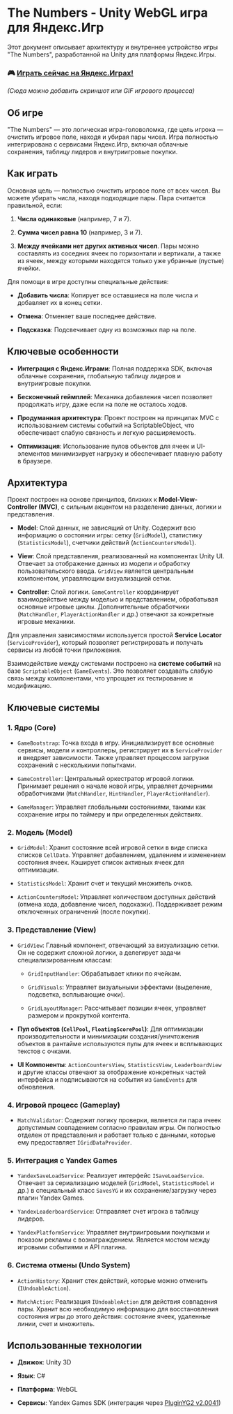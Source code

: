 # The Numbers - Unity WebGL игра для Яндекс.Игр

Этот документ описывает архитектуру и внутреннее устройство игры "The Numbers", разработанной на Unity для платформы Яндекс.Игры.


### 🎮 [**Играть сейчас на Яндекс.Играх!**](https://yandex.ru/games/app/451308?lang=ru "null")

_(Сюда можно добавить скриншот или GIF игрового процесса)_


## Об игре

"The Numbers" — это логическая игра-головоломка, где цель игрока — очистить игровое поле, находя и убирая пары чисел. Игра полностью интегрирована с сервисами Яндекс.Игр, включая облачные сохранения, таблицу лидеров и внутриигровые покупки.


## Как играть

Основная цель — полностью очистить игровое поле от всех чисел. Вы можете убирать числа, находя подходящие пары. Пара считается правильной, если:

1. **Числа одинаковые** (например, 7 и 7).

2. **Сумма чисел равна 10** (например, 3 и 7).

3. **Между ячейками нет других активных чисел**. Пары можно составлять из соседних ячеек по горизонтали и вертикали, а также из ячеек, между которыми находятся только уже убранные (пустые) ячейки.

Для помощи в игре доступны специальные действия:

- **Добавить числа**: Копирует все оставшиеся на поле числа и добавляет их в конец сетки.

- **Отмена**: Отменяет ваше последнее действие.

- **Подсказка**: Подсвечивает одну из возможных пар на поле.


## Ключевые особенности

- **Интеграция с Яндекс.Играми**: Полная поддержка SDK, включая облачные сохранения, глобальную таблицу лидеров и внутриигровые покупки.

- **Бесконечный геймплей**: Механика добавления чисел позволяет продолжать игру, даже если на поле не осталось ходов.

- **Продуманная архитектура**: Проект построен на принципах MVC с использованием системы событий на ScriptableObject, что обеспечивает слабую связность и легкую расширяемость.

- **Оптимизация**: Использование пулов объектов для ячеек и UI-элементов минимизирует нагрузку и обеспечивает плавную работу в браузере.


## Архитектура

Проект построен на основе принципов, близких к **Model-View-Controller (MVC)**, с сильным акцентом на разделение данных, логики и представления.

- **Model**: Слой данных, не зависящий от Unity. Содержит всю информацию о состоянии игры: сетку (`GridModel`), статистику (`StatisticsModel`), счетчики действий (`ActionCountersModel`).

- **View**: Слой представления, реализованный на компонентах Unity UI. Отвечает за отображение данных из модели и обработку пользовательского ввода. `GridView` является центральным компонентом, управляющим визуализацией сетки.

- **Controller**: Слой логики. `GameController` координирует взаимодействие между моделью и представлением, обрабатывая основные игровые циклы. Дополнительные обработчики (`MatchHandler`, `PlayerActionHandler` и др.) отвечают за конкретные игровые механики.

Для управления зависимостями используется простой **Service Locator** (`ServiceProvider`), который позволяет регистрировать и получать сервисы из любой точки приложения.

Взаимодействие между системами построено на **системе событий** на базе `ScriptableObject` (`GameEvents`). Это позволяет создавать слабую связь между компонентами, что упрощает их тестирование и модификацию.


## Ключевые системы

### 1. Ядро (Core)

- `GameBootstrap`: Точка входа в игру. Инициализирует все основные сервисы, модели и контроллеры, регистрирует их в `ServiceProvider` и внедряет зависимости. Также управляет процессом загрузки сохранений с несколькими попытками.

- `GameController`: Центральный оркестратор игровой логики. Принимает решения о начале новой игры, управляет дочерними обработчиками (`MatchHandler`, `HintHandler`, `PlayerActionHandler`).

- `GameManager`: Управляет глобальными состояниями, такими как сохранение игры по таймеру и при определенных действиях.


### 2. Модель (Model)

- `GridModel`: Хранит состояние всей игровой сетки в виде списка списков `CellData`. Управляет добавлением, удалением и изменением состояния ячеек. Кэширует список активных ячеек для оптимизации.

- `StatisticsModel`: Хранит счет и текущий множитель очков.

- `ActionCountersModel`: Управляет количеством доступных действий (отмена хода, добавление чисел, подсказки). Поддерживает режим отключенных ограничений (после покупки).


### 3. Представление (View)

- `GridView`: Главный компонент, отвечающий за визуализацию сетки. Он не содержит сложной логики, а делегирует задачи специализированным классам:

  - `GridInputHandler`: Обрабатывает клики по ячейкам.

  - `GridVisuals`: Управляет визуальными эффектами (выделение, подсветка, всплывающие очки).

  - `GridLayoutManager`: Рассчитывает позиции ячеек, управляет размером и прокруткой контента.

- **Пул объектов (`CellPool`, `FloatingScorePool`)**: Для оптимизации производительности и минимизации создания/уничтожения объектов в рантайме используются пулы для ячеек и всплывающих текстов с очками.

- **UI Компоненты**: `ActionCountersView`, `StatisticsView`, `LeaderboardView` и другие классы отвечают за отображение конкретных частей интерфейса и подписываются на события из `GameEvents` для обновления.


### 4. Игровой процесс (Gameplay)

- `MatchValidator`: Содержит логику проверки, является ли пара ячеек допустимым совпадением согласно правилам игры. Он полностью отделен от представления и работает только с данными, которые ему предоставляет `IGridDataProvider`.


### 5. Интеграция с Yandex Games

- `YandexSaveLoadService`: Реализует интерфейс `ISaveLoadService`. Отвечает за сериализацию моделей (`GridModel`, `StatisticsModel` и др.) в специальный класс `SavesYG` и их сохранение/загрузку через плагин Yandex Games.

- `YandexLeaderboardService`: Отправляет счет игрока в таблицу лидеров.

- `YandexPlatformService`: Управляет внутриигровыми покупками и показом рекламы с вознаграждением. Является мостом между игровыми событиями и API плагина.


### 6. Система отмены (Undo System)

- `ActionHistory`: Хранит стек действий, которые можно отменить (`IUndoableAction`).

- `MatchAction`: Реализация `IUndoableAction` для действия совпадения пары. Хранит всю необходимую информацию для восстановления состояния игры до этого действия: состояние ячеек, удаленные линии, счет и множитель.


## Использованные технологии

- **Движок**: Unity 3D

- **Язык**: C#

- **Платформа**: WebGL

- **Сервисы**: Yandex Games SDK (интеграция через [PluginYG2 v2.0041](https://max-games.ru/doc/ "null"))